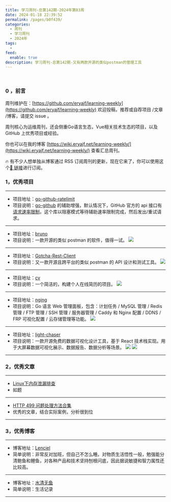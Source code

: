 ```yaml
---
title: 学习周刊-总第142期-2024年第03周
date: 2024-01-18 22:39:52
permalink: /pages/b0f439/
categories:
  - 周刊
  - 学习周刊
  - 2024年
tags:
  -
feed:
  enable: true
description: 学习周刊-总第142期-又有两款开源的类似postman的管理工具
---
```


<br><ArticleTopAd></ArticleTopAd>

### 0 ，前言

周刊维护在：[https://github.com/eryajf/learning-weekly](https://github.com/eryajf/learning-weekly)  欢迎投稿，推荐或自荐项目 /文章 /博客，请提交 issue 。

周刊核心为运维周刊，还会侧重Go语言生态，Vue相关技术生态的项目，以及 GitHub 上优秀项目或经验。

你也可以在我的博客 [https://wiki.eryajf.net/learning-weekly/](https://wiki.eryajf.net/learning-weekly/) 查看汇总周刊。

🔥 有不少人想单独从博客通过 RSS 订阅周刊的更新，现在它来了，你可以使用这个[🔗 链接](https://wiki.eryajf.net/learning-weekly.xml)进行订阅。

### 1，优秀项目

---
- 项目地址：[go-github-ratelimit](https://github.com/gofri/go-github-ratelimit)
- 项目说明：[go-github](https://github.com/google/go-github) 的辅助增强，默认情况下，GitHub 官方的 api 接口有[请求速率限制](https://docs.github.com/en/rest/using-the-rest-api/rate-limits-for-the-rest-api?apiVersion=2022-11-28)，这个库以阻塞模式等待辅助速率限制完成，然后发出/重试请求。
---
- 项目地址：[bruno](https://github.com/usebruno/bruno)
- 项目说明：一款开源的类似 postman 的软件，值得一试。
  ![](https://t.eryajf.net/imgs/2024/01/1704381996747.png)
---
- 项目地址：[Gotcha-Rest-Client](https://github.com/WhiteCosmos/Gotcha-Rest-Client)
- 项目说明：又一款开源且跨平台的类似 postman 的 API 设计和测试工具。
  ![](https://t.eryajf.net/imgs/2024/01/1705052924420.png)
---
- 项目地址：[cv](https://github.com/BartoszJarocki/cv)
- 项目说明：一个简洁的，构建个人在线简历的项目。
  ![](https://t.eryajf.net/imgs/2023/12/1703948580839.png)
---
- 项目地址：[nging](https://github.com/admpub/nging)
- 项目说明：Go 语言 Web 管理面板，包含：计划任务 / MySQL 管理 / Redis 管理 / FTP 管理 / SSH 管理 / 服务器管理 / Caddy 和 Nginx 配置 / DDNS / FRP 可视化配置 / 云存储管理等功能。
  ![](https://t.eryajf.net/imgs/2023/12/1703948683215.png)
---
- 项目地址：[light-chaser](https://github.com/xiaopujun/light-chaser)
- 项目说明：一款开源免费的数据可视化设计工具，基于 React 技术栈实现。用于大屏幕数据可视化展示、数据报告、数据分析等场景。
  ![](https://t.eryajf.net/imgs/2024/01/1705071361597.png)
  ![](https://t.eryajf.net/imgs/2024/01/1705071375880.png)
---
### 2，优秀文章

---
- [Linux下内存泄漏排查](https://www.jianshu.com/p/ea37cc9a401f)
- 如题
---
- [HTTP 499 问题处理方法合集](https://juejin.cn/post/6867050579139493896)
- 优秀的文章，结合实际案例，分析很到位
---
### 3，优秀博客

---
- 博客地址：[Lenciel](https://lenciel.com/)
- 简单说明：非常反对加班，但自己不怎么睡。对物质生活悟性一般，勉强能分清鲍鱼和鲤鱼，对各种产品和技术坚持刨根问底，因此据说敏捷和智力属性还比较高。
---
- 博客地址：[水清无鱼](https://bosir.cn/)
- 简单说明：生活记录
---


<br><ArticleTopAd></ArticleTopAd>
